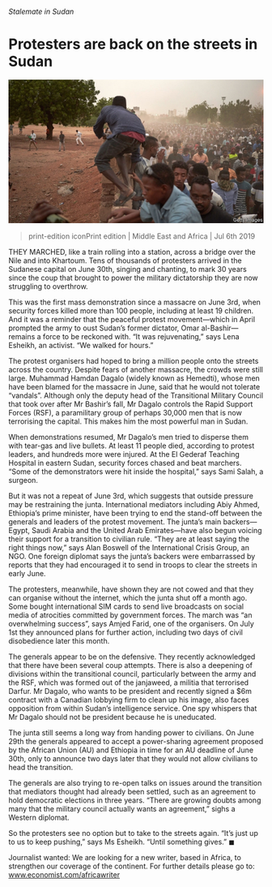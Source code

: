 ###### Stalemate in Sudan

# Protesters are back on the streets in Sudan 

![image](images/20190706_MAP003_0.jpg) 

> print-edition iconPrint edition | Middle East and Africa | Jul 6th 2019 

THEY MARCHED, like a train rolling into a station, across a bridge over the Nile and into Khartoum. Tens of thousands of protesters arrived in the Sudanese capital on June 30th, singing and chanting, to mark 30 years since the coup that brought to power the military dictatorship they are now struggling to overthrow. 

This was the first mass demonstration since a massacre on June 3rd, when security forces killed more than 100 people, including at least 19 children. And it was a reminder that the peaceful protest movement—which in April prompted the army to oust Sudan’s former dictator, Omar al-Bashir—remains a force to be reckoned with. “It was rejuvenating,” says Lena Esheikh, an activist. “We walked for hours.” 

The protest organisers had hoped to bring a million people onto the streets across the country. Despite fears of another massacre, the crowds were still large. Muhammad Hamdan Dagalo (widely known as Hemedti), whose men have been blamed for the massacre in June, said that he would not tolerate “vandals”. Although only the deputy head of the Transitional Military Council that took over after Mr Bashir’s fall, Mr Dagalo controls the Rapid Support Forces (RSF), a paramilitary group of perhaps 30,000 men that is now terrorising the capital. This makes him the most powerful man in Sudan. 

When demonstrations resumed, Mr Dagalo’s men tried to disperse them with tear-gas and live bullets. At least 11 people died, according to protest leaders, and hundreds more were injured. At the El Gederaf Teaching Hospital in eastern Sudan, security forces chased and beat marchers. “Some of the demonstrators were hit inside the hospital,” says Sami Salah, a surgeon. 

But it was not a repeat of June 3rd, which suggests that outside pressure may be restraining the junta. International mediators including Abiy Ahmed, Ethiopia’s prime minister, have been trying to end the stand-off between the generals and leaders of the protest movement. The junta’s main backers—Egypt, Saudi Arabia and the United Arab Emirates—have also begun voicing their support for a transition to civilian rule. “They are at least saying the right things now,” says Alan Boswell of the International Crisis Group, an NGO. One foreign diplomat says the junta’s backers were embarrassed by reports that they had encouraged it to send in troops to clear the streets in early June. 

The protesters, meanwhile, have shown they are not cowed and that they can organise without the internet, which the junta shut off a month ago. Some bought international SIM cards to send live broadcasts on social media of atrocities committed by government forces. The march was “an overwhelming success”, says Amjed Farid, one of the organisers. On July 1st they announced plans for further action, including two days of civil disobedience later this month. 

The generals appear to be on the defensive. They recently acknowledged that there have been several coup attempts. There is also a deepening of divisions within the transitional council, particularly between the army and the RSF, which was formed out of the janjaweed, a militia that terrorised Darfur. Mr Dagalo, who wants to be president and recently signed a $6m contract with a Canadian lobbying firm to clean up his image, also faces opposition from within Sudan’s intelligence service. One spy whispers that Mr Dagalo should not be president because he is uneducated. 

The junta still seems a long way from handing power to civilians. On June 29th the generals appeared to accept a power-sharing agreement proposed by the African Union (AU) and Ethiopia in time for an AU deadline of June 30th, only to announce two days later that they would not allow civilians to head the transition. 

The generals are also trying to re-open talks on issues around the transition that mediators thought had already been settled, such as an agreement to hold democratic elections in three years. “There are growing doubts among many that the military council actually wants an agreement,” sighs a Western diplomat. 

So the protesters see no option but to take to the streets again. “It’s just up to us to keep pushing,” says Ms Esheikh. “Until something gives.” ◼ 

Journalist wanted: We are looking for a new writer, based in Africa, to strengthen our coverage of the continent. For further details please go to: www.economist.com/africawriter 

